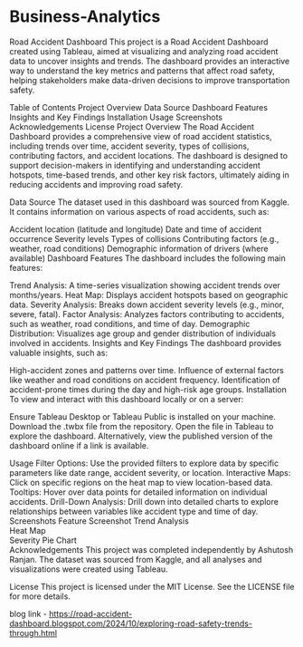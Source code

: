 # Business-Analytics


Road Accident Dashboard
This project is a Road Accident Dashboard created using Tableau, aimed at visualizing and analyzing road accident data to uncover insights and trends. The dashboard provides an interactive way to understand the key metrics and patterns that affect road safety, helping stakeholders make data-driven decisions to improve transportation safety.

Table of Contents
Project Overview
Data Source
Dashboard Features
Insights and Key Findings
Installation
Usage
Screenshots
Acknowledgements
License
Project Overview
The Road Accident Dashboard provides a comprehensive view of road accident statistics, including trends over time, accident severity, types of collisions, contributing factors, and accident locations. The dashboard is designed to support decision-makers in identifying and understanding accident hotspots, time-based trends, and other key risk factors, ultimately aiding in reducing accidents and improving road safety.

Data Source
The dataset used in this dashboard was sourced from Kaggle. It contains information on various aspects of road accidents, such as:

Accident location (latitude and longitude)
Date and time of accident occurrence
Severity levels
Types of collisions
Contributing factors (e.g., weather, road conditions)
Demographic information of drivers (where available)
Dashboard Features
The dashboard includes the following main features:

Trend Analysis: A time-series visualization showing accident trends over months/years.
Heat Map: Displays accident hotspots based on geographic data.
Severity Analysis: Breaks down accident severity levels (e.g., minor, severe, fatal).
Factor Analysis: Analyzes factors contributing to accidents, such as weather, road conditions, and time of day.
Demographic Distribution: Visualizes age group and gender distribution of individuals involved in accidents.
Insights and Key Findings
The dashboard provides valuable insights, such as:

High-accident zones and patterns over time.
Influence of external factors like weather and road conditions on accident frequency.
Identification of accident-prone times during the day and high-risk age groups.
Installation
To view and interact with this dashboard locally or on a server:

Ensure Tableau Desktop or Tableau Public is installed on your machine.
Download the .twbx file from the repository.
Open the file in Tableau to explore the dashboard.
Alternatively, view the published version of the dashboard online if a link is available.

Usage
Filter Options: Use the provided filters to explore data by specific parameters like date range, accident severity, or location.
Interactive Maps: Click on specific regions on the heat map to view location-based data.
Tooltips: Hover over data points for detailed information on individual accidents.
Drill-Down Analysis: Drill down into detailed charts to explore relationships between variables like accident type and time of day.
Screenshots
Feature	Screenshot
Trend Analysis	
Heat Map	
Severity Pie Chart	
Acknowledgements
This project was completed independently by Ashutosh Ranjan. The dataset was sourced from Kaggle, and all analyses and visualizations were created using Tableau.

License
This project is licensed under the MIT License. See the LICENSE file for more details.

blog link - https://road-accident-dashboard.blogspot.com/2024/10/exploring-road-safety-trends-through.html
